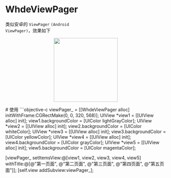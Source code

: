 # WhdeViewPager
类似安卓的 <code>ViewPager</code> <code>(Android ViewPager)</code>，效果如下
<p align="center">
<image src="https://raw.githubusercontent.com/whde/WhdeViewPager/master/Screen.gif" width=200 heght=100%/>
</p>
# 使用
```objective-c
viewPager_ = [[WhdeViewPager alloc] initWithFrame:CGRectMake(0, 0, 320, 568)];
UIView *view1 = [[UIView alloc] init];
view1.backgroundColor = [UIColor lightGrayColor];
UIView *view2 = [[UIView alloc] init];
view2.backgroundColor = [UIColor whiteColor];
UIView *view3 = [[UIView alloc] init];
view3.backgroundColor = [UIColor yellowColor];
UIView *view4 = [[UIView alloc] init];
view4.backgroundColor = [UIColor grayColor];
UIView *view5 = [[UIView alloc] init];
view5.backgroundColor = [UIColor magentaColor];

[viewPager_ setItemsView:@[view1, view2, view3, view4, view5] withTitle:@[@"第一页面", @"第二页面", @"第三页面", @"第四页面", @"第五页面"]];
[self.view addSubview:viewPager_];

```
